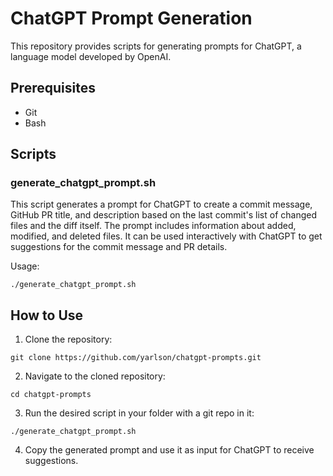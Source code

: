 # ChatGPT Prompt Generation

This repository provides scripts for generating prompts for ChatGPT, a language model developed by OpenAI.

## Prerequisites

- Git
- Bash

## Scripts

### generate_chatgpt_prompt.sh

This script generates a prompt for ChatGPT to create a commit message, GitHub PR title, and description based on the last commit's list of changed files and the diff itself. The prompt includes information about added, modified, and deleted files. It can be used interactively with ChatGPT to get suggestions for the commit message and PR details.

Usage:
```shell
./generate_chatgpt_prompt.sh
```

## How to Use

1. Clone the repository:
```shell
git clone https://github.com/yarlson/chatgpt-prompts.git
```

2. Navigate to the cloned repository:
```shell
cd chatgpt-prompts
```

3. Run the desired script in your folder with a git repo in it:
```shell
./generate_chatgpt_prompt.sh
```

4. Copy the generated prompt and use it as input for ChatGPT to receive suggestions.



